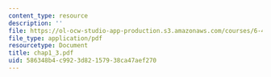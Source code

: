 ```yaml
---
content_type: resource
description: ''
file: https://ol-ocw-studio-app-production.s3.amazonaws.com/courses/6-451-principles-of-digital-communication-ii-spring-2005/586348b4c9923d82157938ca47aef270_chap1_3.pdf
file_type: application/pdf
resourcetype: Document
title: chap1_3.pdf
uid: 586348b4-c992-3d82-1579-38ca47aef270
---
```

